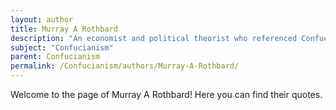 ```yaml
---
layout: author
title: Murray A Rothbard
description: "An economist and political theorist who referenced Confucian principles in his writings on social order and morality from a libertarian perspective."
subject: "Confucianism"
parent: Confucianism
permalink: /Confucianism/authors/Murray-A-Rothbard/
---
```


Welcome to the page of Murray A Rothbard! Here you can find their quotes.
